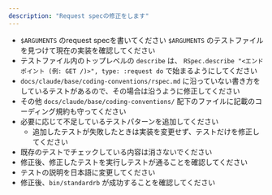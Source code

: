```yaml
---
description: "Request specの修正をします"
---
```


- `$ARGUMENTS` のrequest specを書いてください
`$ARGUMENTS` のテストファイルを見つけて現在の実装を確認してください
- テストファイル内のトップレベルの `describe` は、 `RSpec.describe "<エンドポイント (例: GET /)>", type: :request do` で始まるようにしてください
- `docs/claude/base/coding-conventions/rspec.md` に沿っていない書き方をしているテストがあるので、その場合は沿うように修正してください
- その他 `docs/claude/base/coding-conventions/` 配下のファイルに記載のコーディング規約も守ってください
- 必要に応じて不足しているテストパターンを追加してください
  - 追加したテストが失敗したときは実装を変更せず、テストだけを修正してください
- 既存のテストでチェックしている内容は消さないでください
- 修正後、修正したテストを実行しテストが通ることを確認してください
- テストの説明を日本語に変更してください
- 修正後、`bin/standardrb` が成功することを確認してください
